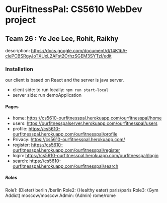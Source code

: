 # OurFitnessPal: CS5610 WebDev project 
## Team 26 : Ye Jee Lee, Rohit, Raikhy

description:  https://docs.google.com/document/d/14K1bA-clePCBSRgyJoTXUxL2AFst2OrhzSGEM3SYTzI/edit 

### Installation
our client is based on React and the server is java server.
- client side: to run locally: `npm run start-local`
- server side: run demoApplication

#### Pages
- home: https://cs5610-ourfitnesspal.herokuapp.com/ourfitnesspal/home
- users: https://ourfitnesspalserver.herokuapp.com/ourfitnesspal/users
- profile: https://cs5610-ourfitnesspal.herokuapp.com/ourfitnesspal/profile
- Privacy: https://cs5610-ourfitnesspal.herokuapp.com/
- register: https://cs5610-ourfitnesspal.herokuapp.com/ourfitnesspal/register
- login: https://cs5610-ourfitnesspal.herokuapp.com/ourfitnesspal/login
- search: https://cs5610-ourfitnesspal.herokuapp.com/ourfitnesspal/search

##### Roles
Role1: (Dieter) berlin /berlin
Role2: (Healthy eater) paris/paris
Role3: (Gym Addict) moscow/moscow
Admin: (Admin) rome/rome


